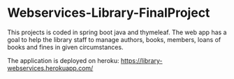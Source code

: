 # Webservices-Library-FinalProject
This projects is coded in spring boot java and thymeleaf. The web app has a goal to help the library staff to manage authors, books, members, loans of books and fines in given circumstances.

The application is deployed on heroku:
https://library-webservices.herokuapp.com/
